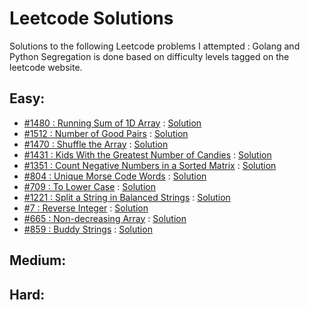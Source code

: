 # Leetcode Solutions

Solutions to the following Leetcode problems I attempted : Golang and Python
Segregation is done based on difficulty levels tagged on the leetcode website.

## Easy:
* [#1480 : Running Sum of 1D Array](https://leetcode.com/problems/running-sum-of-1d-array) : [Solution](/easy/running_sum_1d)
* [#1512 : Number of Good Pairs](https://leetcode.com/problems/number-of-good-pairs/) : [Solution](/easy/good_pairs)
* [#1470 : Shuffle the Array](https://leetcode.com/problems/shuffle-the-array/) : [Solution](/easy/shuffle_array)
* [#1431 : Kids With the Greatest Number of Candies](https://leetcode.com/problems/kids-with-the-greatest-number-of-candies/) : [Solution](/easy/kids_with_candies)
* [#1351 : Count Negative Numbers in a Sorted Matrix](https://leetcode.com/problems/count-negative-numbers-in-a-sorted-matrix/) : [Solution](/easy/count_negative_numbers)
* [#804 : Unique Morse Code Words](https://leetcode.com/problems/unique-morse-code-words/) : [Solution](/easy/morse_code_words)
* [#709 : To Lower Case](https://leetcode.com/problems/to-lower-case/) : [Solution](/easy/to_lower_case)
* [#1221 : Split a String in Balanced Strings](https://leetcode.com/problems/split-a-string-in-balanced-strings/) : [Solution](/easy/balance_string)
* [#7 : Reverse Integer](https://leetcode.com/problems/reverse-integer/) : [Solution](/easy/reverse_integer)
* [#665 : Non-decreasing Array](https://leetcode.com/problems/non-decreasing-array/) : [Solution](/easy/non_decreasing_array)
* [#859 : Buddy Strings](https://leetcode.com/problems/buddy-strings/) : [Solution](/easy/buddy_strings)

## Medium:

## Hard:
